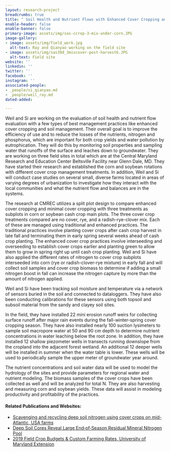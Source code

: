 ```yaml
---
layout: research-project
breadcrumbs: true
title: " Soil Health and Nutrient Flows with Enhanced Cover Cropping and Soil Management"
enable-header: false
enable-banner: false
primary-image: assets/img/sas-ccrop-3-mix-under-corn.JPG
image-gallery:
- image: assets/img/field_work.jpg
  alt-text: Ray and Qianyao working on the field site
- image: assets/img/sas39d_3mixcover-post-harvest6.JPG
  alt-text: Field site
website: ''
linkedin: ''
twitter: ''
facebook: ''
instagram: ''
associated-people:
- _people/si_qianyao.md
- _people/weil_ray.md
dated-added: 

---
```

Weil and Si are working on the evaluation of soil health and nutrient flow evaluation with a few types of best management practices like enhanced cover cropping and soil management. Their overall goal is to improve the efficiency of use and to reduce the losses of the nutrients, nitrogen and phosphorus, which are important for both crop yields and water pollution by eutrophication. They will do this by monitoring soil properties and sampling water that runoffs of the surface and leaches down to groundwater. They are working on three field sites in total which are at the Central Maryland Research and Education Center Beltsville Facility near Glenn Dale, MD. They have started their research and established the corn and soybean rotations with different cover crop management treatments. In addition, Weil and Si will conduct case studies on several small, diverse farms located in areas of varying degrees of urbanization to investigate how they interact with the local communities and what the nutrient flow and balances are in the systems.

The research at CMREC utilizes a split plot design to compare enhanced cover cropping and minimal cover cropping with three treatments as subplots in corn or soybean cash crop main plots. The three cover crop treatments compared are no cover, rye, and a radish-rye-clover mix. Each of these are managed using traditional and enhanced practices. The traditional practices involve planting cover crops after cash crop harvest in late fall and terminating them in early spring several weeks ahead of cash crop planting. The enhanced cover crop practices involve interseeding and overseeding to establish cover crops earlier and planting green to allow them to grow in spring right up until cash crop planting. Weil and Si have also applied the different rates of nitrogen to cover crop subplots interseeded into corn (rye or radish-clover-rye mixture) in early fall and will collect soil samples and cover crop biomass to determine if adding a small nitrogen boost in fall can increase the nitrogen capture by more than the amount of nitrogen applied.

Weil and Si have been tracking soil moisture and temperature via a network of sensors buried in the soil and connected to dataloggers. They have also been conducting calibrations for these sensors using both topsoil and subsoil material from the sandy and clayey soil sites.

In the field, they have installed 22 mini erosion runoff weirs for collecting surface runoff after major rain events during the fall-winter-spring cover cropping season. They have also installed nearly 100 suction lysimeters to sample soil macropore water at 50 and 90 cm depth to determine nutrient concentrations in water leaching below the root zone. In addition, they have installed 12 shallow piezometer wells in transects running downslope from the cropland into the adjacent forest wetland. An additional 12 deeper wells will be installed in summer when the water table is lower. These wells will be used to periodically sample the upper meter of groundwater year around.

The nutrient concentrations and soil water data will be used to model the hydrology of the sites and provide parameters for regional water and nutrient modeling. The biomass samples of the cover crops have been collected as well and will be analyzed for total N. They are also harvesting and measuring corn and soybean yields. These data will assist in modeling productivity and profitability of the practices.

#### Related Publications and Websites:

* [Scavenging and recycling deep soil nitrogen using cover crops on mid-Atlantic, USA farms](https://www.sciencedirect.com/science/article/abs/pii/S0167880920304606 "Scavenging and Recycling Deep Soil Nitrogen Using Cover Crops on Mid-Atlantic, USA farms")
* [Deep Soil Cores Reveal Large End‐of‐Season Residual Mineral Nitrogen Pool]( "https://acsess.onlinelibrary.wiley.com/doi/10.2134/ael2018.10.0055")
* [2019 Field Crop Budgets & Custom Farming Rates, University of Maryland Extension](https://extension.umd.edu/sites/extension.umd.edu/files/_docs/newsletters/agronomy-news/1%202019%20April_1.pdf)